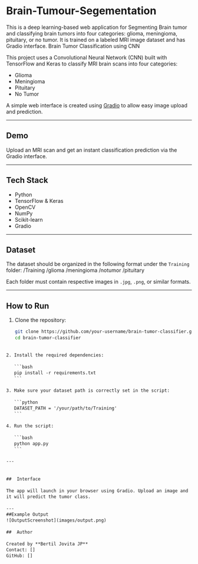 # Brain-Tumour-Segementation
This is a deep learning-based web application for Segmenting Brain tumor and classifying brain tumors into four categories: glioma, meningioma, pituitary, or no tumor. It is trained on a labeled MRI image dataset and has Gradio interface.
Brain Tumor Classification using CNN

This project uses a Convolutional Neural Network (CNN) built with TensorFlow and Keras to classify MRI brain scans into four categories:

- Glioma
- Meningioma
- Pituitary
- No Tumor

A simple web interface is created using [Gradio](https://gradio.app/) to allow easy image upload and prediction.

---

##  Demo

Upload an MRI scan and get an instant classification prediction via the Gradio interface.

---

## Tech Stack

- Python
- TensorFlow & Keras
- OpenCV
- NumPy
- Scikit-learn
- Gradio

---

## Dataset

The dataset should be organized in the following format under the `Training` folder:
/Training
/glioma
/meningioma
/notumor
/pituitary

Each folder must contain respective images in `.jpg`, `.png`, or similar formats.

---

##  How to Run

1. Clone the repository:
   ```bash
   git clone https://github.com/your-username/brain-tumor-classifier.git
   cd brain-tumor-classifier
````

2. Install the required dependencies:

   ```bash
   pip install -r requirements.txt
   ```

3. Make sure your dataset path is correctly set in the script:

   ```python
   DATASET_PATH = '/your/path/to/Training'
   ```

4. Run the script:

   ```bash
   python app.py
   ```

---


##  Interface

The app will launch in your browser using Gradio. Upload an image and it will predict the tumor class.

---
##Example Output
![OutputScreenshot](images/output.png)

##  Author

Created by **Bertil Jovita JP**
Contact: []
GitHub: []





